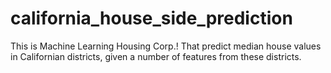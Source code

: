 # california_house_side_prediction
This is Machine Learning Housing Corp.! That  predict median house values in Californian districts, given a number of features from these districts.
